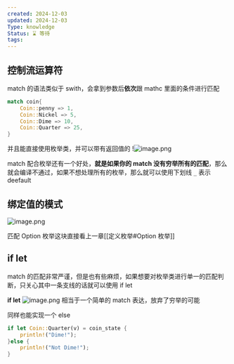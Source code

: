 ```yaml
---
created: 2024-12-03
updated: 2024-12-03
Type: knowledge
Status: ⌛️ 等待
tags:
---
```

## 控制流运算符

match 的语法类似于 swith，会拿到参数后**依次**跟 mathc 里面的条件进行匹配

```Rust
match coin{
	Coin::penny => 1,
	Coin::Nickel => 5,
	Coin::Dime => 10,
	Coin::Quarter => 25,
}
```

并且能直接使用枚举类，并可以带有返回值的 !![image.png](https://obsidian-pic-1317906728.cos.ap-nanjing.myqcloud.com/obsidian/20241203234358.png)

match 配合枚举还有一个好处，**就是如果你的 match 没有穷举所有的匹配**，那么就会编译不通过，如果不想处理所有的枚举，那么就可以使用下划线 `_` 表示 deefault

## 绑定值的模式
![image.png](https://obsidian-pic-1317906728.cos.ap-nanjing.myqcloud.com/obsidian/20241203235111.png)


匹配 Option 枚举这块直接看上一章[[定义枚举#Option 枚举]]

## if  let

match 的匹配非常严谨，但是也有些麻烦，如果想要对枚举类进行单一的匹配判断，只关心其中一条支线的话就可以使用 if let

**if let** 
![image.png](https://obsidian-pic-1317906728.cos.ap-nanjing.myqcloud.com/obsidian/20241204000240.png)
相当于一个简单的 match 表达，放弃了穷举的可能

同样也能实现一个 else
```rust
if let Coin::Quarter(v) = coin_state {  
    println!("Dime!");  
}else {   
    println!("Not Dime!");  
}
```